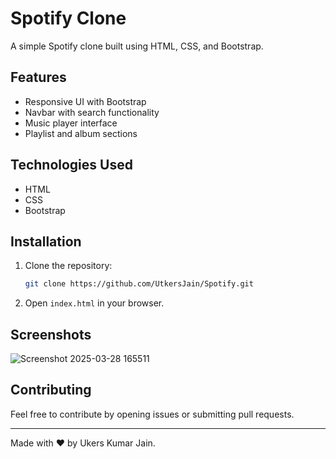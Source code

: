 # Spotify Clone

A simple Spotify clone built using HTML, CSS, and Bootstrap.

## Features
- Responsive UI with Bootstrap
- Navbar with search functionality
- Music player interface
- Playlist and album sections

## Technologies Used
- HTML
- CSS
- Bootstrap

## Installation
1. Clone the repository:
   ```bash
   git clone https://github.com/UtkersJain/Spotify.git
   ```
2. Open `index.html` in your browser.

## Screenshots
![Screenshot 2025-03-28 165511](https://github.com/user-attachments/assets/d5413015-6da4-4bcc-92e1-1c9bc7d07996)


## Contributing
Feel free to contribute by opening issues or submitting pull requests.

---
Made with ❤️ by Ukers Kumar Jain.

